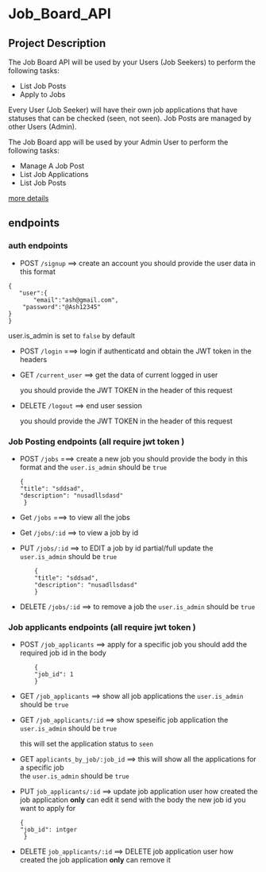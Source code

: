 # Job_Board_API 



## Project Description

The Job Board API will be used by your Users (Job Seekers) to perform the following tasks:

- List Job Posts
- Apply to Jobs

Every User (Job Seeker) will have their own job applications that have statuses that can be checked (seen, not seen). Job Posts are managed by other Users (Admin).

The Job Board app will be used by your Admin User to perform the following tasks:

- Manage A Job Post
- List Job Applications
- List Job Posts


[more details ](ruby_task.md)


## endpoints

### auth endpoints 

+ POST  `/signup`     ==> create an account  you should provide the user data in this format

```
{
   "user":{
       "email":"ash@gmail.com",
    "password":"@Ash12345"
}
}
```
user.is_admin is set to `false` by default 


+ POST `/login`     ===> login if authenticatd and obtain the JWT token in the headers



+  GET  `/current_user`   ==> get the data of current logged in user 

    you should provide the JWT TOKEN in the header of this request 



+ DELETE  `/logout`   ==> end user session 


   you should provide the JWT TOKEN in the header of this request 


### Job Posting endpoints (all require jwt token )


+ POST  `/jobs`    ===> create a new job   you should  provide the body in this format and
 the `user.is_admin` should be  `true`

    ```
    {
    "title": "sddsad",
    "description": "nusadllsdasd"
     }
    ```

+ Get `/jobs`   ===> to view all the jobs 


+ Get `/jobs/:id`    ==> to view a job by id   


+ PUT `/jobs/:id`    ==> to EDIT  a job by id  partial/full update the `user.is_admin` should be  `true`

  
    ```
        {
        "title": "sddsad",
        "description": "nusadllsdasd"
        }
    ```
  
+ DELETE   `/jobs/:id`    ==> to remove a job   the `user.is_admin` should be  `true`



### Job applicants endpoints (all require jwt token )


+ POST   `/job_applicants`   ==>  apply for a specific job you should add the required job id in the body

    ```
        {
        "job_id": 1
        }
    ```


+ GET `/job_applicants`   ==>  show all job applications  the `user.is_admin` should be  `true`



+ GET `/job_applicants/:id`   ==> show speseific job application the `user.is_admin` should be  `true`

    this will set the application status to `seen`


+ GET `applicants_by_job/:job_id`   ==> this will show all the applications for a specific job  
                                        the `user.is_admin` should be  `true`


+ PUT   `job_applicants/:id`       ==> update job application user how created the job application **only**     can edit it     send with the body the new job id you want to apply for 

    ```
    {
    "job_id": intger
     }
    ```

+ DELETE  `job_applicants/:id`    ==> DELETE job application user how created the job application   **only** can remove it    